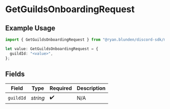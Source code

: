 # GetGuildsOnboardingRequest

## Example Usage

```typescript
import { GetGuildsOnboardingRequest } from "@ryan.blunden/discord-sdk/models/operations";

let value: GetGuildsOnboardingRequest = {
  guildId: "<value>",
};
```

## Fields

| Field              | Type               | Required           | Description        |
| ------------------ | ------------------ | ------------------ | ------------------ |
| `guildId`          | *string*           | :heavy_check_mark: | N/A                |